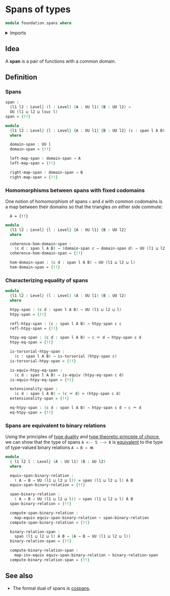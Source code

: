 # Spans of types

```agda
module foundation.spans where
```

<details><summary>Imports</summary>

```agda
open import foundation.dependent-pair-types
open import foundation.equivalences
open import foundation.functoriality-dependent-function-types
open import foundation.functoriality-dependent-pair-types
open import foundation.fundamental-theorem-of-identity-types
open import foundation.homotopy-induction
open import foundation.structure-identity-principle
open import foundation.type-arithmetic-dependent-pair-types
open import foundation.type-duality
open import foundation.type-theoretic-principle-of-choice
open import foundation.univalence
open import foundation.universal-property-dependent-pair-types
open import foundation.universe-levels

open import foundation-core.cartesian-product-types
open import foundation-core.commuting-triangles-of-maps
open import foundation-core.contractible-types
open import foundation-core.function-types
open import foundation-core.homotopies
open import foundation-core.identity-types
open import foundation-core.torsorial-type-families
```

</details>

## Idea

A **span** is a pair of functions with a common domain.

## Definition

### Spans

```agda
span :
  {l1 l2 : Level} (l : Level) (A : UU l1) (B : UU l2) →
  UU (l1 ⊔ l2 ⊔ lsuc l)
span = {!!}

module _
  {l1 l2 : Level} {l : Level} {A : UU l1} {B : UU l2} (c : span l A B)
  where

  domain-span : UU l
  domain-span = {!!}

  left-map-span : domain-span → A
  left-map-span = {!!}

  right-map-span : domain-span → B
  right-map-span = {!!}
```

### Homomorphisms between spans with fixed codomains

One notion of homomorphism of spans `c` and `d` with common codomains is a map
between their domains so that the triangles on either side commute:

```text
  A = {!!}
```

```agda
module _
  {l1 l2 : Level} {l : Level} {A : UU l1} {B : UU l2}
  where

  coherence-hom-domain-span :
    (c d : span l A B) → (domain-span c → domain-span d) → UU (l1 ⊔ l2 ⊔ l)
  coherence-hom-domain-span = {!!}

  hom-domain-span : (c d : span l A B) → UU (l1 ⊔ l2 ⊔ l)
  hom-domain-span = {!!}
```

### Characterizing equality of spans

```agda
module _
  {l1 l2 : Level} (l : Level) (A : UU l1) (B : UU l2)
  where

  htpy-span : (c d : span l A B) → UU (l1 ⊔ l2 ⊔ l)
  htpy-span = {!!}

  refl-htpy-span : (c : span l A B) → htpy-span c c
  refl-htpy-span = {!!}

  htpy-eq-span : (c d : span l A B) → c ＝ d → htpy-span c d
  htpy-eq-span = {!!}

  is-torsorial-htpy-span :
    (c : span l A B) → is-torsorial (htpy-span c)
  is-torsorial-htpy-span = {!!}

  is-equiv-htpy-eq-span :
    (c d : span l A B) → is-equiv (htpy-eq-span c d)
  is-equiv-htpy-eq-span = {!!}

  extensionality-span :
    (c d : span l A B) → (c ＝ d) ≃ (htpy-span c d)
  extensionality-span = {!!}

  eq-htpy-span : (c d : span l A B) → htpy-span c d → c ＝ d
  eq-htpy-span = {!!}
```

### Spans are equivalent to binary relations

Using the principles of [type duality](foundation.type-duality.md) and
[type theoretic principle of choice](foundation.type-theoretic-principle-of-choice.md),
we can show that the type of spans `A <-- S --> B` is
[equivalent](foundation.equivalences.md) to the type of type-valued binary
relations `A → B → 𝓤`.

```agda
module _
  { l1 l2 l : Level} (A : UU l1) (B : UU l2)
  where

  equiv-span-binary-relation :
    ( A → B → UU (l1 ⊔ l2 ⊔ l)) ≃ span (l1 ⊔ l2 ⊔ l) A B
  equiv-span-binary-relation = {!!}

  span-binary-relation :
    ( A → B → UU (l1 ⊔ l2 ⊔ l)) → span (l1 ⊔ l2 ⊔ l) A B
  span-binary-relation = {!!}

  compute-span-binary-relation :
    map-equiv equiv-span-binary-relation ~ span-binary-relation
  compute-span-binary-relation = {!!}

  binary-relation-span :
    span (l1 ⊔ l2 ⊔ l) A B → (A → B → UU (l1 ⊔ l2 ⊔ l))
  binary-relation-span = {!!}

  compute-binary-relation-span :
    map-inv-equiv equiv-span-binary-relation ~ binary-relation-span
  compute-binary-relation-span = {!!}
```

## See also

- The formal dual of spans is [cospans](foundation.cospans.md).
